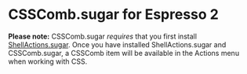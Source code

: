 # CSSComb.sugar for Espresso 2

**Please note:** CSSComb.sugar _requires_ that you first install [ShellActions.sugar][1]. Once you have installed ShellActions.sugar and CSSComb.sugar, a CSSComb item will be available in the Actions menu when working with CSS.

  [1]: https://github.com/onecrayon/ShellActions-sugar